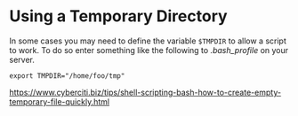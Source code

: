 # Using a Temporary Directory

In some cases you may need to define the variable `$TMPDIR` to allow a script to work.  To do so enter something like the following to _.bash_profile_ on your server.

    export TMPDIR="/home/foo/tmp"

<https://www.cyberciti.biz/tips/shell-scripting-bash-how-to-create-empty-temporary-file-quickly.html>
